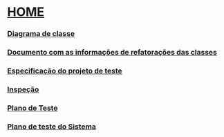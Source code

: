 # [HOME](https://bitbucket.org/rpiv_grupo4/rpiv_grupo4/wiki/browse/) #
### [Diagrama de classe](https://github.com/LuizFritsch/RP4_testes_unitarios_junit/blob/master/Diagrama%20de%20Classe%20-%20Lobos%20Guar%C3%A1%20e%20Ovelha.md)
### [Documento com as informações de refatorações das classes](https://github.com/LuizFritsch/RP4_testes_unitarios_junit/blob/master/Documento%20com%20as%20informa%C3%A7%C3%B5es%20de%20refatora%C3%A7%C3%B5es%20das%20classes.md)
### [Especificação do projeto de teste](https://github.com/LuizFritsch/RP4_testes_unitarios_junit/blob/master/Especifica%C3%A7%C3%A3o%20dos%20casos%20de%20testes.md)
### [Inspeção](https://github.com/LuizFritsch/RP4_testes_unitarios_junit/blob/master/Inspe%C3%A7%C3%A3o.md)
### [Plano de Teste](https://github.com/LuizFritsch/RP4_testes_unitarios_junit/blob/master/Plano%20de%20Teste.md)
### [Plano de teste do Sistema](https://github.com/LuizFritsch/RP4_testes_unitarios_junit/blob/master/Plano%20de%20teste%20do%20Sistema.md)
